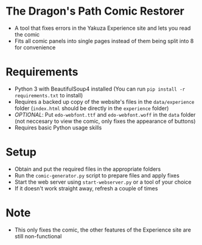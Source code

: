 # The Dragon's Path Comic Restorer

-   A tool that fixes errors in the Yakuza Experience site and lets you read the comic
-   Fits all comic panels into single pages instead of them being split into 8 for convenience

# Requirements

-   Python 3 with BeautifulSoup4 installed (You can run `pip install -r requirements.txt` to install)
-   Requires a backed up copy of the website's files in the `data/experience` folder (`index.html` should be directly in the `experience` folder)
-   *OPTIONAL*: Put `edo-webfont.ttf` and `edo-webfont.woff` in the `data` folder (not neccesary to view the comic, only fixes the appearance of buttons)
-   Requires basic Python usage skills

# Setup

-   Obtain and put the required files in the appropriate folders
-   Run the `comic-generator.py` script to prepare files and apply fixes
-   Start the web server using `start-webserver.py` or a tool of your choice
-   If it doesn't work straight away, refresh a couple of times

# Note

-   This only fixes the comic, the other features of the Experience site are still non-functional
